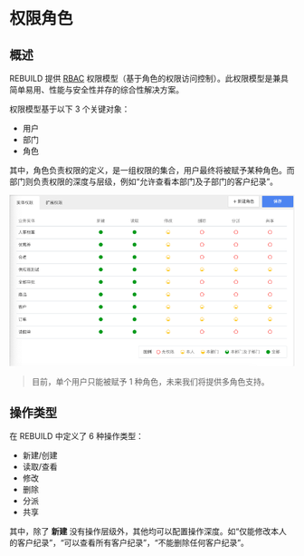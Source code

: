 # 权限角色

## 概述

REBUILD 提供 [RBAC](https://baike.baidu.com/item/RBAC/1328788) 权限模型（基于角色的权限访问控制）。此权限模型是兼具简单易用、性能与安全性并存的综合性解决方案。

权限模型基于以下 3 个关键对象：

- 用户
- 部门
- 角色

其中，角色负责权限的定义，是一组权限的集合，用户最终将被赋予某种角色。而部门则负责权限的深度与层级，例如“允许查看本部门及子部门的客户纪录”。

![](../images/44B977E9-5BA5-4401-AA85-E90AAD785205.png)



> 目前，单个用户只能被赋予 1 种角色，未来我们将提供多角色支持。

## 操作类型

在 REBUILD 中定义了 6 种操作类型：

- 新建/创建
- 读取/查看
- 修改
- 删除
- 分派
- 共享

其中，除了 **新建** 没有操作层级外，其他均可以配置操作深度。如“仅能修改本人的客户纪录”，“可以查看所有客户纪录”，“不能删除任何客户纪录”。

